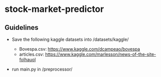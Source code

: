 # stock-market-predictor

## Guidelines
  - Save the following kaggle datasets into /datasets/kaggle/
    - Bovespa.csv: https://www.kaggle.com/dcampeao/bovespa
    - articles.csv: https://www.kaggle.com/marlesson/news-of-the-site-folhauol

  - run main.py in /preprocessor/